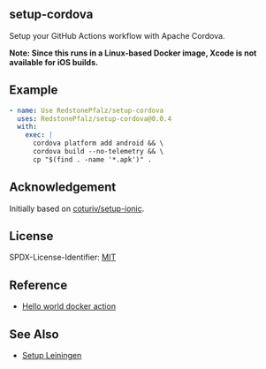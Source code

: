 ## setup-cordova


Setup your GitHub Actions workflow with Apache Cordova.

**Note: Since this runs in a Linux-based Docker image, Xcode is not available for iOS builds.**

## Example

```yaml
- name: Use RedstonePfalz/setup-cordova
  uses: RedstonePfalz/setup-cordova@0.0.4
  with:
    exec: |
      cordova platform add android && \
      cordova build --no-telemetry && \
      cp "$(find . -name '*.apk')" .
```

## Acknowledgement

Initially based on [coturiv/setup-ionic](https://github.com/coturiv/setup-ionic).

## License

SPDX-License-Identifier: [MIT](LICENSE)

## Reference

- [Hello world docker action](https://github.com/actions/hello-world-docker-action)

## See Also

- [Setup Leiningen](https://github.com/oxr463/setup-leiningen)
